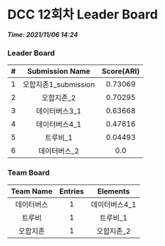 # DCC 12회차 Leader Board
***Time: 2021/11/06 14:24***

### Leader Board

|#|Submission Name|Score(ARI)|
|:---:|:---:|:---:|
|1|오합지존1_submission|0.73069|
|2|오합지존_2|0.70295|
|3|데이터버스3_1|0.63668|
|4|데이터버스4_1|0.47616|
|5|트루비_1|0.04493|
|6|데이터버스_2|0.0|

### Team Board

|Team Name|Entries|Elements|
|:---:|:---:|:---:|
|데이터버스|1|데이터버스4_1|
|트루비|1|트루비_1|
|오합지존|1|오합지존_2|
